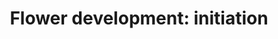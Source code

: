 ---
annotations:
- type: Pathway Ontology
  value: signaling pathway pertinent to development
- type: Pathway Ontology
  value: signaling pathway
authors:
- Jgeerligs
- MaintBot
- AlexanderPico
- Mkutmon
- Egonw
- Eweitz
description: ''
last-edited: 2021-05-19
organisms:
- Arabidopsis thaliana
redirect_from:
- /index.php/Pathway:WP2108
- /instance/WP2108
schema-jsonld:
- '@context': https://schema.org/
  '@id': https://wikipathways.github.io/pathways/WP2108.html
  '@type': Dataset
  creator:
    '@type': Organization
    name: WikiPathways
  description: ''
  keywords:
  - ''
  - FDP
  - TOE1
  - TFL1
  - SPL9
  - FD
  - AP1
  - FT
  - SVP
  - AP3
  - SOC1
  - SEP3
  - SNZ
  - TEM2
  - TOE3
  - AGL24
  - TEM1
  - AP2
  - LFY
  license: CC0
  name: 'Flower development: initiation'
seo: CreativeWork
title: 'Flower development: initiation'
wpid: WP2108
---